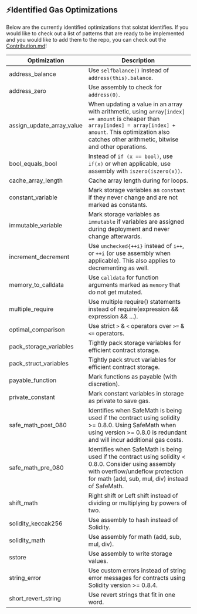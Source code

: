 &nbsp;
## ⚡Identified Gas Optimizations
Below are the currently identified optimizations that solstat identifies. If you would like to check out a list of patterns that are ready to be implemented and you would like to add them to the repo, you can check out the [Contribution.md](Contributing.md#potential-optimizations-vulnerability-and-qa-additions)!

| Optimization              | Description                                             |
| ------------------------- | ------------------------------------------------------- |
| address_balance           | Use `selfbalance()` instead of `address(this).balance`. |
| address_zero              | Use assembly to check for `address(0)`. |
| assign_update_array_value | When updating a value in an array with arithmetic, using `array[index] += amount` is cheaper than `array[index] = array[index] + amount`. This optimization also catches other arithmetic, bitwise and other operations. |
| bool_equals_bool          | Instead of `if (x == bool)`, use `if(x)` or when applicable, use assembly with `iszero(iszero(x))`. |
| cache_array_length        | Cache array length during for loops. |
| constant_variable         | Mark storage variables as `constant` if they never change and are not marked as constants.|
| immutable_variable        | Mark storage variables as `immutable` if variables are assigned during deployment and never change afterwards.|
| increment_decrement       | Use `unchecked{++i}` instead of `i++`, or `++i` (or use assembly when applicable). This also applies to decrementing as well.|
| memory_to_calldata        | Use `calldata` for function arguments marked as `memory` that do not get mutated.|
| multiple_require          | Use multiple require() statements instead of require(expression && expression && ...). |
| optimal_comparison        | Use strict `>` & `<` operators over `>=` & `<=` operators. |
| pack_storage_variables    | Tightly pack storage variables for efficient contract storage. |
| pack_struct_variables     | Tightly pack struct variables for efficient contract storage. |
| payable_function          | Mark functions as payable (with discretion). |
| private_constant          | Mark constant variables in storage as private to save gas. |
| safe_math_post_080        | Identifies when SafeMath is being used if the contract using solidity >= 0.8.0. Using SafeMath when using version >= 0.8.0 is redundant and will incur additional gas costs. |
| safe_math_pre_080         | Identifies when SafeMath is being used if the contract using solidity < 0.8.0. Consider using assembly with overflow/undeflow protection for math (add, sub, mul, div) instead of SafeMath. |
| shift_math                | Right shift or Left shift instead of dividing or multiplying by powers of two. |
| solidity_keccak256        | Use assembly to hash instead of Solidity. |
| solidity_math             | Use assembly for math (add, sub, mul, div). |
| sstore                    | Use assembly to write storage values. |
| string_error              | Use custom errors instead of string error messages for contracts using Solidity version >= 0.8.4.|
| short_revert_string       | Use revert strings that fit in one word. |